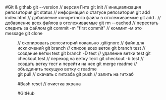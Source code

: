 #Git & githab
git --version  // версия Гита
git init  // инициализация репозитория
git status // информация о статусе репозитория
git add index.html // добавление конкретного файла в отслеживаемые
git add . // добавление всех файлов в отслеживаемые
git rm --cached <file> // перестать следить за файлом
git commit -m "first commit" // коммит -м это message
git clone <link> <dir>// скопировать репозиторий локально 
.gitignore // файл для исключений 
git branch // список всех веток
git branch test // создание ветки test
git branch -D test // удаление ветки test
git checkout test // переход на ветку тест
git checkout -b test // создать ветку тест и перейти на нее
git merge readme // объединить текущую ветку с readme  
git pull // скачать с  гитхаба
git push // залить на гитхаб

#Bash
reset  // очистка экрана

#GitHub